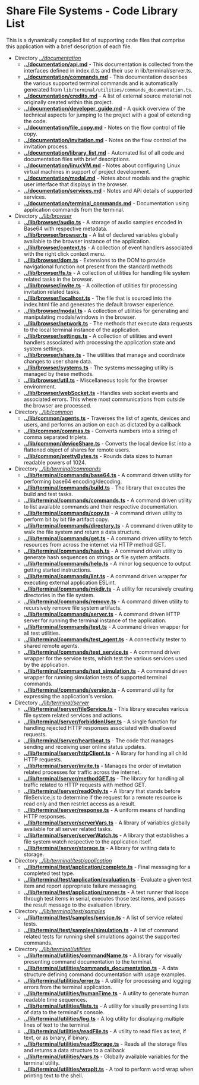 <!-- documentation/library_list - Automated list of all code and documentation files with brief descriptions. -->

# Share File Systems - Code Library List
This is a dynamically compiled list of supporting code files that comprise this application with a brief description of each file.

* Directory *[../documentation](../documentation)*
   - **[../documentation/api.md](../documentation/api.md)**                                                         - This documentation is collected from the interfaces defined in index.d.ts and their use in lib/terminal/server.ts.
   - **[../documentation/commands.md](../documentation/commands.md)**                                               - This documentation describes the various supported terminal commands and is automatically generated from `lib/terminal/utilities/commands_documentation.ts`.
   - **[../documentation/credits.md](../documentation/credits.md)**                                                 - A list of external source material not originally created within this project.
   - **[../documentation/developer_guide.md](../documentation/developer_guide.md)**                                 - A quick overview of the technical aspects for jumping to the project with a goal of extending the code.
   - **[../documentation/file_copy.md](../documentation/file_copy.md)**                                             - Notes on the flow control of file copy.
   - **[../documentation/invitation.md](../documentation/invitation.md)**                                           - Notes on the flow control of the invitation process.
   - **[../documentation/library_list.md](../documentation/library_list.md)**                                       - Automated list of all code and documentation files with brief descriptions.
   - **[../documentation/linuxVM.md](../documentation/linuxVM.md)**                                                 - Notes about configuring Linux virtual machines in support of project development.
   - **[../documentation/modal.md](../documentation/modal.md)**                                                     - Notes about modals and the graphic user interface that displays in the browser.
   - **[../documentation/services.md](../documentation/services.md)**                                               - Notes and API details of supported services.
   - **[../documentation/terminal_commands.md](../documentation/terminal_commands.md)**                             - Documentation using application commands from the terminal.
* Directory *[../lib/browser](../lib/browser)*
   - **[../lib/browser/audio.ts](../lib/browser/audio.ts)**                                                         - A storage of audio samples encoded in Base64 with respective metadata.
   - **[../lib/browser/browser.ts](../lib/browser/browser.ts)**                                                     - A list of declared variables globally available to the browser instance of the application.
   - **[../lib/browser/context.ts](../lib/browser/context.ts)**                                                     - A collection of event handlers associated with the right click context menu.
   - **[../lib/browser/dom.ts](../lib/browser/dom.ts)**                                                             - Extensions to the DOM to provide navigational function not present from the standard methods
   - **[../lib/browser/fs.ts](../lib/browser/fs.ts)**                                                               - A collection of utilities for handling file system related tasks in the browser.
   - **[../lib/browser/invite.ts](../lib/browser/invite.ts)**                                                       - A collection of utilities for processing invitation related tasks.
   - **[../lib/browser/localhost.ts](../lib/browser/localhost.ts)**                                                 - The file that is sourced into the index.html file and generates the default browser experience.
   - **[../lib/browser/modal.ts](../lib/browser/modal.ts)**                                                         - A collection of utilities for generating and manipulating modals/windows in the browser.
   - **[../lib/browser/network.ts](../lib/browser/network.ts)**                                                     - The methods that execute data requests to the local terminal instance of the application.
   - **[../lib/browser/settings.ts](../lib/browser/settings.ts)**                                                   - A collection of utilities and event handlers associated with processing the application state and system settings.
   - **[../lib/browser/share.ts](../lib/browser/share.ts)**                                                         - The utilities that manage and coordinate changes to user share data.
   - **[../lib/browser/systems.ts](../lib/browser/systems.ts)**                                                     - The systems messaging utility is managed by these methods.
   - **[../lib/browser/util.ts](../lib/browser/util.ts)**                                                           - Miscellaneous tools for the browser environment.
   - **[../lib/browser/webSocket.ts](../lib/browser/webSocket.ts)**                                                 - Handles web socket events and associated errors. This where most communications from outside the browser are processed.
* Directory *[../lib/common](../lib/common)*
   - **[../lib/common/agents.ts](../lib/common/agents.ts)**                                                         - Traverses the list of agents, devices and users, and performs an action on each as dictated by a callback
   - **[../lib/common/commas.ts](../lib/common/commas.ts)**                                                         - Converts numbers into a string of comma separated triplets.
   - **[../lib/common/deviceShare.ts](../lib/common/deviceShare.ts)**                                               - Converts the local device list into a flattened object of shares for remote users.
   - **[../lib/common/prettyBytes.ts](../lib/common/prettyBytes.ts)**                                               - Rounds data sizes to human readable powers of 1024.
* Directory *[../lib/terminal/commands](../lib/terminal/commands)*
   - **[../lib/terminal/commands/base64.ts](../lib/terminal/commands/base64.ts)**                                   - A command driven utility for performing base64 encoding/decoding.
   - **[../lib/terminal/commands/build.ts](../lib/terminal/commands/build.ts)**                                     - The library that executes the build and test tasks.
   - **[../lib/terminal/commands/commands.ts](../lib/terminal/commands/commands.ts)**                               - A command driven utility to list available commands and their respective documentation.
   - **[../lib/terminal/commands/copy.ts](../lib/terminal/commands/copy.ts)**                                       - A command driven utility to perform bit by bit file artifact copy.
   - **[../lib/terminal/commands/directory.ts](../lib/terminal/commands/directory.ts)**                             - A command driven utility to walk the file system and return a data structure.
   - **[../lib/terminal/commands/get.ts](../lib/terminal/commands/get.ts)**                                         - A command driven utility to fetch resources from across the internet via HTTP method GET.
   - **[../lib/terminal/commands/hash.ts](../lib/terminal/commands/hash.ts)**                                       - A command driven utility to generate hash sequences on strings or file system artifacts.
   - **[../lib/terminal/commands/help.ts](../lib/terminal/commands/help.ts)**                                       - A minor log sequence to output getting started instructions.
   - **[../lib/terminal/commands/lint.ts](../lib/terminal/commands/lint.ts)**                                       - A command driven wrapper for executing external application ESLint.
   - **[../lib/terminal/commands/mkdir.ts](../lib/terminal/commands/mkdir.ts)**                                     - A utility for recursively creating directories in the file system.
   - **[../lib/terminal/commands/remove.ts](../lib/terminal/commands/remove.ts)**                                   - A command driven utility to recursively remove file system artifacts.
   - **[../lib/terminal/commands/server.ts](../lib/terminal/commands/server.ts)**                                   - A command driven HTTP server for running the terminal instance of the application.
   - **[../lib/terminal/commands/test.ts](../lib/terminal/commands/test.ts)**                                       - A command driven wrapper for all test utilities.
   - **[../lib/terminal/commands/test_agent.ts](../lib/terminal/commands/test_agent.ts)**                           - A connectivity tester to shared remote agents.
   - **[../lib/terminal/commands/test_service.ts](../lib/terminal/commands/test_service.ts)**                       - A command driven wrapper for the service tests, which test the various services used by the application.
   - **[../lib/terminal/commands/test_simulation.ts](../lib/terminal/commands/test_simulation.ts)**                 - A command driven wrapper for running simulation tests of supported terminal commands.
   - **[../lib/terminal/commands/version.ts](../lib/terminal/commands/version.ts)**                                 - A command utility for expressing the application's version.
* Directory *[../lib/terminal/server](../lib/terminal/server)*
   - **[../lib/terminal/server/fileService.ts](../lib/terminal/server/fileService.ts)**                             - This library executes various file system related services and actions.
   - **[../lib/terminal/server/forbiddenUser.ts](../lib/terminal/server/forbiddenUser.ts)**                         - A single function for handling rejected HTTP responses associated with disallowed requests.
   - **[../lib/terminal/server/heartbeat.ts](../lib/terminal/server/heartbeat.ts)**                                 - The code that manages sending and receiving user online status updates.
   - **[../lib/terminal/server/httpClient.ts](../lib/terminal/server/httpClient.ts)**                               - A library for handling all child HTTP requests.
   - **[../lib/terminal/server/invite.ts](../lib/terminal/server/invite.ts)**                                       - Manages the order of invitation related processes for traffic across the internet.
   - **[../lib/terminal/server/methodGET.ts](../lib/terminal/server/methodGET.ts)**                                 - The library for handling all traffic related to HTTP requests with method GET.
   - **[../lib/terminal/server/readOnly.ts](../lib/terminal/server/readOnly.ts)**                                   - A library that stands before fileService.js to determine if the request for a remote resource is read only and then restrict access as a result.
   - **[../lib/terminal/server/response.ts](../lib/terminal/server/response.ts)**                                   - A uniform means of handling HTTP responses.
   - **[../lib/terminal/server/serverVars.ts](../lib/terminal/server/serverVars.ts)**                               - A library of variables globally available for all server related tasks.
   - **[../lib/terminal/server/serverWatch.ts](../lib/terminal/server/serverWatch.ts)**                             - A library that establishes a file system watch respective to the application itself.
   - **[../lib/terminal/server/storage.ts](../lib/terminal/server/storage.ts)**                                     - A library for writing data to storage.
* Directory *[../lib/terminal/test/application](../lib/terminal/test/application)*
   - **[../lib/terminal/test/application/complete.ts](../lib/terminal/test/application/complete.ts)**               - Final messaging for a completed test type.
   - **[../lib/terminal/test/application/evaluation.ts](../lib/terminal/test/application/evaluation.ts)**           - Evaluate a given test item and report appropriate failure messaging.
   - **[../lib/terminal/test/application/runner.ts](../lib/terminal/test/application/runner.ts)**                   - A test runner that loops through test items in serial, executes those test items, and passes the result message to the evaluation library.
* Directory *[../lib/terminal/test/samples](../lib/terminal/test/samples)*
   - **[../lib/terminal/test/samples/service.ts](../lib/terminal/test/samples/service.ts)**                         - A list of service related tests.
   - **[../lib/terminal/test/samples/simulation.ts](../lib/terminal/test/samples/simulation.ts)**                   - A list of command related tests for running shell simulations against the supported commands.
* Directory *[../lib/terminal/utilities](../lib/terminal/utilities)*
   - **[../lib/terminal/utilities/commandName.ts](../lib/terminal/utilities/commandName.ts)**                       - A library for visually presenting command documentation to the terminal.
   - **[../lib/terminal/utilities/commands_documentation.ts](../lib/terminal/utilities/commands_documentation.ts)** - A data structure defining command documentation with usage examples.
   - **[../lib/terminal/utilities/error.ts](../lib/terminal/utilities/error.ts)**                                   - A utility for processing and logging errors from the terminal application.
   - **[../lib/terminal/utilities/humanTime.ts](../lib/terminal/utilities/humanTime.ts)**                           - A utility to generate human readable time sequences.
   - **[../lib/terminal/utilities/lists.ts](../lib/terminal/utilities/lists.ts)**                                   - A utility for visually presenting lists of data to the terminal's console.
   - **[../lib/terminal/utilities/log.ts](../lib/terminal/utilities/log.ts)**                                       - A log utility for displaying multiple lines of text to the terminal.
   - **[../lib/terminal/utilities/readFile.ts](../lib/terminal/utilities/readFile.ts)**                             - A utility to read files as text, if text, or as binary, if binary.
   - **[../lib/terminal/utilities/readStorage.ts](../lib/terminal/utilities/readStorage.ts)**                       - Reads all the storage files and returns a data structure to a callback
   - **[../lib/terminal/utilities/vars.ts](../lib/terminal/utilities/vars.ts)**                                     - Globally available variables for the terminal utility.
   - **[../lib/terminal/utilities/wrapIt.ts](../lib/terminal/utilities/wrapIt.ts)**                                 - A tool to perform word wrap when printing text to the shell.